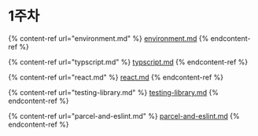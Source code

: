 # 1주차

{% content-ref url="environment.md" %}
[environment.md](environment.md)
{% endcontent-ref %}

{% content-ref url="typscript.md" %}
[typscript.md](typscript.md)
{% endcontent-ref %}

{% content-ref url="react.md" %}
[react.md](react.md)
{% endcontent-ref %}

{% content-ref url="testing-library.md" %}
[testing-library.md](testing-library.md)
{% endcontent-ref %}

{% content-ref url="parcel-and-eslint.md" %}
[parcel-and-eslint.md](parcel-and-eslint.md)
{% endcontent-ref %}
